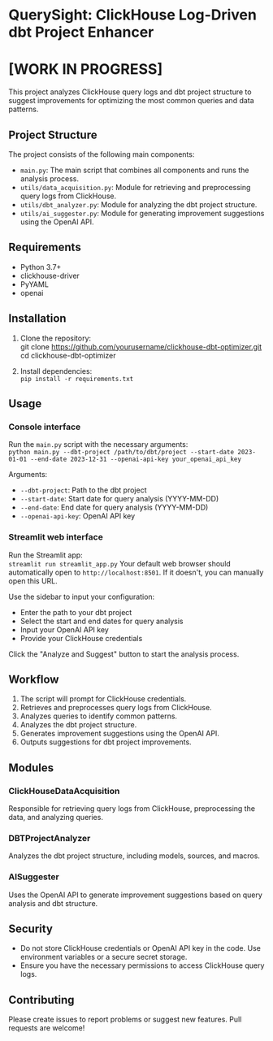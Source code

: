 # QuerySight: ClickHouse Log-Driven dbt Project Enhancer
# [WORK IN PROGRESS]

This project analyzes ClickHouse query logs and dbt project structure to suggest improvements for optimizing the most common queries and data patterns.

## Project Structure

The project consists of the following main components:

- `main.py`: The main script that combines all components and runs the analysis process.
- `utils/data_acquisition.py`: Module for retrieving and preprocessing query logs from ClickHouse.
- `utils/dbt_analyzer.py`: Module for analyzing the dbt project structure.
- `utils/ai_suggester.py`: Module for generating improvement suggestions using the OpenAI API.

## Requirements

- Python 3.7+
- clickhouse-driver
- PyYAML
- openai

## Installation

1. Clone the repository:  
  git clone https://github.com/yourusername/clickhouse-dbt-optimizer.git  
  cd clickhouse-dbt-optimizer  

2. Install dependencies:  
  `pip install -r requirements.txt`

## Usage

### Console interface

Run the `main.py` script with the necessary arguments:  
  `python main.py --dbt-project /path/to/dbt/project --start-date 2023-01-01 --end-date 2023-12-31 --openai-api-key your_openai_api_key`

Arguments:
- `--dbt-project`: Path to the dbt project
- `--start-date`: Start date for query analysis (YYYY-MM-DD)
- `--end-date`: End date for query analysis (YYYY-MM-DD)
- `--openai-api-key`: OpenAI API key

### Streamlit web interface
Run the Streamlit app:  
  `streamlit run streamlit_app.py`
Your default web browser should automatically open to `http://localhost:8501`. If it doesn't, you can manually open this URL.

Use the sidebar to input your configuration:
- Enter the path to your dbt project
- Select the start and end dates for query analysis
- Input your OpenAI API key
- Provide your ClickHouse credentials

Click the "Analyze and Suggest" button to start the analysis process.


## Workflow

1. The script will prompt for ClickHouse credentials.
2. Retrieves and preprocesses query logs from ClickHouse.
3. Analyzes queries to identify common patterns.
4. Analyzes the dbt project structure.
5. Generates improvement suggestions using the OpenAI API.
6. Outputs suggestions for dbt project improvements.

## Modules

### ClickHouseDataAcquisition

Responsible for retrieving query logs from ClickHouse, preprocessing the data, and analyzing queries.

### DBTProjectAnalyzer

Analyzes the dbt project structure, including models, sources, and macros.

### AISuggester

Uses the OpenAI API to generate improvement suggestions based on query analysis and dbt structure.

## Security

- Do not store ClickHouse credentials or OpenAI API key in the code. Use environment variables or a secure secret storage.
- Ensure you have the necessary permissions to access ClickHouse query logs.

## Contributing

Please create issues to report problems or suggest new features. Pull requests are welcome!

